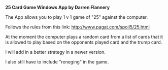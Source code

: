 <b>25 Card Game Windows App
by Darren Flannery</b>

The App allows you to play 1 v 1 game of "25" against the computer.

Follows the rules from this link: http://www.pagat.com/spoil5/25.html

At the moment the computer plays a random card from a list of cards that it is allowed to play based on the opponents played card and the trump card.

I will add in a better strategy in a newer version.

I also still have to include "reneging" in the game.

